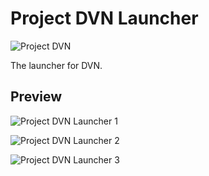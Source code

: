 # Project DVN Launcher

![Project DVN](https://i.imgur.com/dgzGwsK.png "DVN")

The launcher for DVN.

## Preview

![Project DVN Launcher 1](https://i.imgur.com/y7cnZyo.png "DVN Launcher 1")

![Project DVN Launcher 2](https://i.imgur.com/moY3JNO.png "DVN Launcher 2")

![Project DVN Launcher 3](https://i.imgur.com/SRb0suh.png "DVN Launcher 3")
